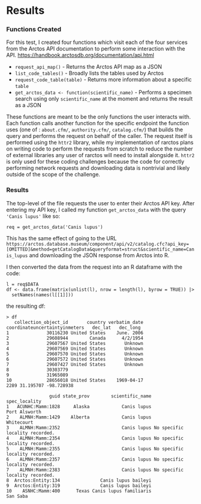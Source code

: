 # Results

### Functions Created

For this test, I created four functions which visit each of the four services from the Arctos API documentation to perform some interaction with the API. https://handbook.arctosdb.org/documentation/api.html

- `request_api_map()` - Returns the Arctos API map as a JSON
- `list_code_tables()` - Broadly lists the tables used by Arctos
- `request_code_table(table)` - Returns more information about a specific `table`
- `get_arctos_data <- function(scientific_name)` - Performs a specimen search using only `scientific_name` at the moment and returns the result as a JSON

These functions are meant to be the only functions the user interacts with. Each function calls another function for the specific endpoint the function uses (one of : `about.cfm/`, `authority.cfm/`, `catalog.cfm/`) that builds the query and performs the request on behalf of the caller. The request itself is performed using the `httr2` library, while my implementation of rarctos plans on writing code to perform the requests from scratch to reduce the number of external libraries any user of rarctos will need to install alongside it. `httr2` is only used for these coding challenges because the code for correctly performing network requests and downloading data is nontrivial and likely outside of the scope of the challenge.

### Results

The top-level of the file requests the user to enter their Arctos API key. After entering my API key, I called my function `get_arctos_data` with the query `'Canis lupus'` like so:

```
req = get_arctos_data('Canis lupus')
```

This has the same effect of going to the URL
`https://arctos.database.museum/component/api/v2/catalog.cfc?api_key=[OMITTED]&method=getCatalogData&queryformat=struct&scientific_name=Canis_lupus` and downloading the JSON response from Arctos into R.

I then converted the data from the request into an R dataframe with the code:

```
l = req$DATA
df <- data.frame(matrix(unlist(l), nrow = length(l), byrow = TRUE)) |>
  setNames(names(l[[1]]))
```

the resulting df:

```
> df
   collection_object_id       country verbatim_date coordinateuncertaintyinmeters   dec_lat   dec_long
1              30116230 United States    June. 2006                                                   
2              29608944        Canada      4/2/1954                                                   
3              29607567 United States       Unknown                                                   
4              29607569 United States       Unknown                                                   
5              29607570 United States       Unknown                                                   
6              29607572 United States       Unknown                                                   
7              29607427 United States       Unknown                                                   
8              30303779                                                                               
9              31965089                                                                               
10             28656018 United States    1969-04-17                          2289 31.195707 -98.728938

                guid state_prov        scientific_name                  spec_locality
1   ACUNHC:Mamm:1828     Alaska            Canis lupus                  Port Alsworth
2    ALMNH:Mamm:1429    Alberta            Canis lupus                     Whitecourt
3    ALMNH:Mamm:2352                       Canis lupus No specific locality recorded.
4    ALMNH:Mamm:2354                       Canis lupus No specific locality recorded.
5    ALMNH:Mamm:2355                       Canis lupus No specific locality recorded.
6    ALMNH:Mamm:2357                       Canis lupus No specific locality recorded.
7    ALMNH:Mamm:2383                       Canis lupus No specific locality recorded.
8  Arctos:Entity:134               Canis lupus baileyi                               
9  Arctos:Entity:319               Canis lupus baileyi                               
10    ASNHC:Mamm:400      Texas Canis lupus familiaris                       San Saba
```

